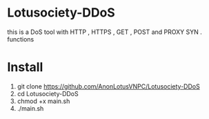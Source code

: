 # Lotusociety-DDoS
this is a DoS tool with HTTP , HTTPS , GET , POST and PROXY SYN . functions
# Install 
1. git clone https://github.com/AnonLotusVNPC/Lotusociety-DDoS
2. cd Lotusociety-DDoS
3. chmod +x main.sh
4. ./main.sh
